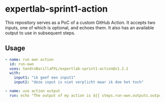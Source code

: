 # expertlab-sprint1-action
This repository serves as a PoC of a custom GitHub Action. It accepts two inputs, one of which is optional, and echoes them. It also has an available output to use in subsequent steps.

## Usage
```yaml
- name: run own action
  id: run-own
  uses: SandroBarillaPXL/expertlab-sprint1-action@v1.2.1
  with:
    input1: "ik geef een input1"
    input2: "deze input is niet verplicht maar ik doe het toch"

- name: use action output
  run: echo "The output of my action is ${{ steps.run-own.outputs.output1 }}"
```	            